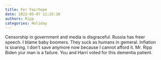 ```yaml
---
title: For Fairhope
date: 2022-05-07 11:25:16
authors: Ripp
categories: Holiday
---
```


 Censorship in government and media is disgraceful. Russia has freer speech. I blame baby boomers. They suck as humans in gemeral. Inflation is soaring. I don't save anymore now because I cannot afford it. Mr. Ripp Biden yiur man is a failure. You and Harri voted for this dementia patient.